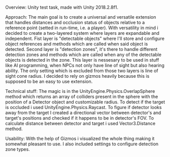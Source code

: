 Overview:
Unity test task, made with Unity 2018.2.8f1.

Approach:
The main goal is to create a universal and versatile extension that handles distances and occlusion status of objects relative to a reference point (setted in run-time, i.e. 
a player).
With versatility in mind i decided to create a two-layered system where layers are expandable and independent. Fist layer is "detectable objects" where I'll store and configure
object references and methods which are called when said object is detected. Second layer is "detection zones", it's there to handle different detection zones and methods
which are called when any of the detectable objects is detected in the zone. This layer is nessesary to be used in stuff like AI programming, when NPCs not only have line of sight 
but also hearing ability. The only setting which is excluded from those two layers is line of sight cone radius. I decided to rely on gizmos heavily because this is supposed to be
an easy to use extension.

Technical stuff:
The magic is in the UnityEngine.Physics.OverlapSphere method which returns an array of colliders present in the sphere with the position of a Detector object and customizable 
radius. To detect if the target is occluded i used UnityEngine.Physics.Raycast. To figure if detector looks away from the target I created a directional vector between detector's 
and target's positions and checked if it happens to be in detector's FOV. To calculate distance between detector and target i used Vector3.Distance method.

Usability:
With the help of Gizmos i visualized the whole thing making it somewhat pleasant to use. I also included settings to configure detection zone types.
